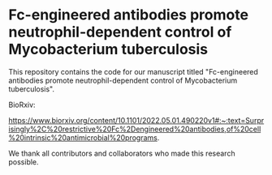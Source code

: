 # Fc-engineered antibodies promote neutrophil-dependent control of Mycobacterium tuberculosis







This repository contains the code for our manuscript titled "Fc-engineered antibodies promote neutrophil-dependent control of Mycobacterium tuberculosis".






BioRxiv: 

https://www.biorxiv.org/content/10.1101/2022.05.01.490220v1#:~:text=Surprisingly%2C%20restrictive%20Fc%2Dengineered%20antibodies,of%20cell%20intrinsic%20antimicrobial%20programs.








We thank all contributors and collaborators who made this research possible.
